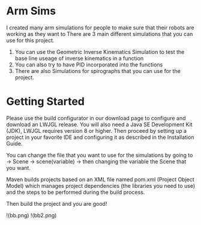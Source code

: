 # Arm Sims

I created many arm simulations for people to make sure that their robots are working as they want to
There are 3 main different simulations that you can use for this project. 

1. You can use the Geometric Inverse Kinematics Simulation to test the base line useage of inverse kinematics in a function
2. You can also try to have PID incorporated into the functions
3. There are also Simulations for spirographs that you can use for the project.

# Getting Started

Please use the build configurator in our download page to configure and download an LWJGL release. 
You will also need a Java SE Development Kit (JDK), LWJGL requires version 8 or higher. Then proceed by setting up a project in your favorite IDE and configuring it as described in the Installation Guide.

You can change the file that you want to use for the simulations by going to -> Scene -> scene(variable) -> then changing the variable the Scene that you want. 

Maven builds projects based on an XML file named pom.xml (Project Object Model) which manages project dependencies (the libraries you need to use) and the steps to be performed during the build process. 

Then build the project and you are good!

!(bb.png)
!(bb2.png)
